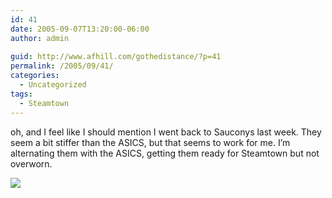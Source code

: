 ```yaml
---
id: 41
date: 2005-09-07T13:20:00-06:00
author: admin
  
guid: http://www.afhill.com/gothedistance/?p=41
permalink: /2005/09/41/
categories:
  - Uncategorized
tags:
  - Steamtown
---
```

oh, and I feel like I should mention I went back to Sauconys last week. They seem a bit stiffer than the ASICS, but that seems to work for me. I&#8217;m alternating them with the ASICS, getting them ready for Steamtown but not overworn.

![](http://images.roadrunnersports.com/images/rr/footwear/medium/scn507.jpg)